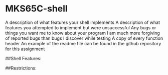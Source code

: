 # MKS65C-shell
A description of what features your shell implements
A description of what features you attempted to implement but were unsuccessful
Any bugs or things you want me to know about your program
I am much more forgiving of reported bugs than bugs I discover while testing
A copy of every function header
An example of the readme file can be found in the github repository for this assignment

##Shell Features:


##Restrictions:
